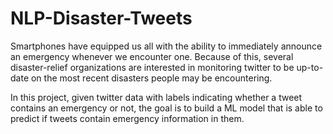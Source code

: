# NLP-Disaster-Tweets

Smartphones have equipped us all with the ability to immediately announce an emergency whenever we encounter one. Because of this, several disaster-relief organizations are interested in monitoring twitter to be up-to-date on the most recent disasters people may be encountering.

In this project, given twitter data with labels indicating whether a tweet contains an emergency or not, the goal is to build a ML model that is able to predict if tweets contain emergency information in them.
